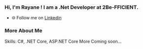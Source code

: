 ### Hi, I'm Rayane ! I am a .Net Developer at 2Be-FFICIENT.

- ️:globe_with_meridians:	 Follow me on [Linkedin](https://www.linkedin.com/in/rayanechelghaf/)

### More About Me

Skills: C#, .NET Core, ASP.NET Core
More Coming soon...
